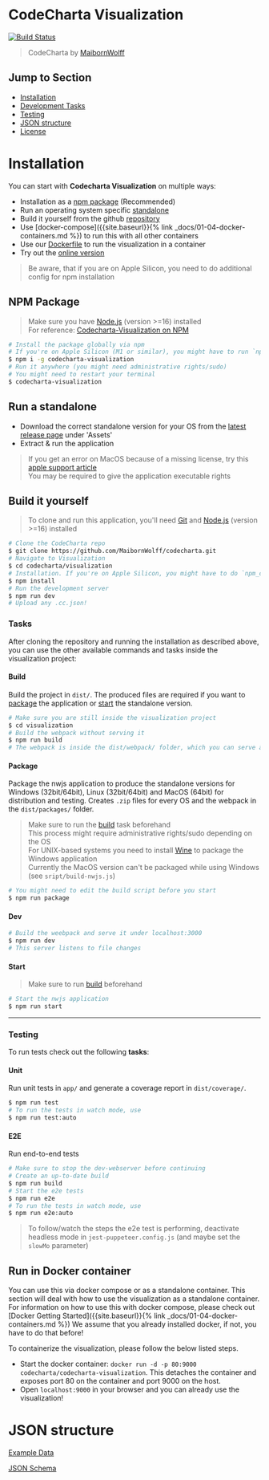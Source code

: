 # CodeCharta Visualization

[![Build Status](https://travis-ci.org/MaibornWolff/codecharta.svg?branch=main)](https://travis-ci.org/MaibornWolff/codecharta)

> CodeCharta by [MaibornWolff](https://www.maibornwolff.de)

## Jump to Section

-   [Installation](#installation)
-   [Development Tasks](#tasks)
-   [Testing](#testing)
-   [JSON structure](#json-structure)
-   [License](LICENSE.md)

# Installation

You can start with **Codecharta Visualization** on multiple ways:

-   Installation as a [npm package](#npm-package) (Recommended)
-   Run an operating system specific [standalone](#run-a-standalone)
-   Build it yourself from the github [repository](#build-it-yourself)
-   Use [docker-compose]({{site.baseurl}}{% link _docs/01-04-docker-containers.md %}) to run this with all other containers
-   Use our [Dockerfile](#run-in-docker-container) to run the visualization in a container
-   Try out the [online version](https://maibornwolff.github.io/codecharta/visualization/app/index.html?file=codecharta.cc.json&file=codecharta_analysis.cc.json)

> Be aware, that if you are on Apple Silicon, you need to do additional config for npm installation

## NPM Package

> Make sure you have [Node.js](https://nodejs.org/en/download) (version >=16) installed <br>
> For reference: [Codecharta-Visualization on NPM](https://www.npmjs.com/package/codecharta-visualization)

```bash
# Install the package globally via npm
# If you're on Apple Silicon (M1 or similar), you might have to run `npm_config_nwjs_process_arch=x64 npm i -g codecharta-visualization` instead (see https://github.com/nwjs/npm-installer/issues/83)
$ npm i -g codecharta-visualization
# Run it anywhere (you might need administrative rights/sudo)
# You might need to restart your terminal
$ codecharta-visualization
```

## Run a standalone

-   Download the correct standalone version for your OS from the [latest release page](https://github.com/MaibornWolff/codecharta/releases) under 'Assets'
-   Extract & run the application

> If you get an error on MacOS because of a missing license, try this [apple support article](https://support.apple.com/en-gb/guide/mac-help/mh40616/12.0/mac/12.0) <br>
> You may be required to give the application executable rights

## Build it yourself

> To clone and run this application, you'll need [Git](https://git-scm.com) and [Node.js](https://nodejs.org/en/download/) (version >=16) installed

```bash
# Clone the CodeCharta repo
$ git clone https://github.com/MaibornWolff/codecharta.git
# Navigate to Visualization
$ cd codecharta/visualization
# Installation. If you're on Apple Silicon, you might have to do `npm_config_nwjs_process_arch=x64 npm install` instead (see https://github.com/nwjs/npm-installer/issues/83).
$ npm install
# Run the development server
$ npm run dev
# Upload any .cc.json!
```

### Tasks

After cloning the repository and running the installation as described above, you can use the other available commands and tasks inside the visualization project:

#### Build

Build the project in `dist/`. The produced files are required if you want to [package](#package) the application or [start](#start) the standalone version.

```bash
# Make sure you are still inside the visualization project
$ cd visualization
# Build the webpack without serving it
$ npm run build
# The webpack is inside the dist/webpack/ folder, which you can serve as a web application
```

#### Package

Package the nwjs application to produce the standalone versions for Windows (32bit/64bit), Linux (32bit/64bit) and MacOS (64bit) for distribution and testing. Creates `.zip` files for every OS and the webpack in the `dist/packages/` folder.

> Make sure to run the [build](#build) task beforehand <br>
> This process might require administrative rights/sudo depending on the OS <br>
> For UNIX-based systems you need to install [Wine](https://www.winehq.org/) to package the Windows application <br>
> Currently the MacOS version can't be packaged while using Windows (see `sript/build-nwjs.js`)

```bash
# You might need to edit the build script before you start
$ npm run package
```

#### Dev

```bash
# Build the weebpack and serve it under localhost:3000
$ npm run dev
# This server listens to file changes
```

#### Start

> Make sure to run [build](#build) beforehand

```bash
# Start the nwjs application
$ npm run start
```

<hr>

### Testing

To run tests check out the following **tasks**:

#### Unit

Run unit tests in `app/` and generate a coverage report in `dist/coverage/`.

```bash
$ npm run test
# To run the tests in watch mode, use
$ npm run test:auto
```

#### E2E

Run end-to-end tests

```bash
# Make sure to stop the dev-webserver before continuing
# Create an up-to-date build
$ npm run build
# Start the e2e tests
$ npm run e2e
# To run the tests in watch mode, use
$ npm run e2e:auto
```

> To follow/watch the steps the e2e test is performing, deactivate headless mode in `jest-puppeteer.config.js` (and maybe set the `slowMo` parameter)

## Run in Docker container

You can use this via docker compose or as a standalone container. This section will deal with how to use the visualization as a standalone container. For information on how to use this with docker compose, please check out [Docker Getting Started]({{site.baseurl}}{% link _docs/01-04-docker-containers.md %})
We assume that you already installed docker, if not, you have to do that before!

To containerize the visualization, please follow the below listed steps.

-   Start the docker container: `docker run -d -p 80:9000 codecharta/codecharta-visualization`. This detaches the container and exposes port 80 on the container and port 9000 on the host.
-   Open `localhost:9000` in your browser and you can already use the visualization!

# JSON structure

[Example Data](/visualization/app/codeCharta/assets/sample1.cc.json)

[JSON Schema](/visualization/app/codeCharta/util/generatedSchema.json)
